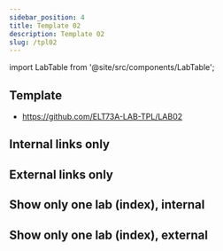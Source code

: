 ```yaml
---
sidebar_position: 4
title: Template 02
description: Template 02
slug: /tpl02
---
```


import LabTable from '@site/src/components/LabTable';

## Template
- https://github.com/ELT73A-LAB-TPL/LAB02

## Internal links only
<LabTable internal={true} />

## External links only
<LabTable internal={false} />

## Show only one lab (index), internal
<LabTable index={2} internal={true} />

## Show only one lab (index), external
<LabTable index={2} internal={false} />